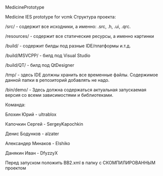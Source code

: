 MedicinePrototype

Medicine IES prototype for vcmk
Структура проекта:

/src/ - содержит все исходники, а именно: .src, .h, .ui, .qrc.

/resources/ - содержит все статические ресурсы, а именно картинки

/build/ - содержит билды под разные IDE/платформы и.т.д.

/build/MSVCPP/ - билд под Visual Studio

/build/QT/ - билд под QtDesigner

/tmp/ - здесь IDE должны хранить все временные файлы. Содержимое данной папки в репозиторий добавлять не надо.

/bin/demo/ - Здесь должна содержаться актуальная запускаемая версия со всеми зависимостями и библиотеками.

Команда:

Блохин Юрий - ultrablox

Капочкин Сергей - SergeyKapochkin

Денис Бодунков - alzater

Александер Минаков - Elshiko

Данякин Иван - DfyzzyX

Перед запуском положить BB2.xml в папку с СКОМПИЛИРОВАННЫМ проектом
